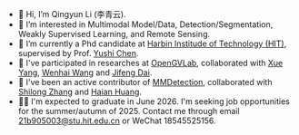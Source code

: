 - 👋 Hi, I’m Qingyun Li (李青云).
- 👀 I’m interested in Multimodal Model/Data, Detection/Segmentation, Weakly Supervised Learning, and Remote Sensing.
- 🌱 I’m currently a Phd candidate at [Harbin Institude of Technology (HIT)](http://www.hit.edu.cn/), supervised by Prof. [Yushi Chen](http://homepage.hit.edu.cn/chenyushi).
- 🐳 I've participated in researches at [OpenGVLab](https://opengvlab.shlab.org.cn/), collaborated with [Xue Yang](https://yangxue0827.github.io/), [Wenhai Wang](https://whai362.github.io/) and [Jifeng Dai](https://jifengdai.org/).
- 💞️ I've been an active contributor of [MMDetection](https://github.com/open-mmlab/mmdetection), collaborated with [Shilong Zhang](https://jshilong.github.io/) and [Haian Huang](https://www.zhihu.com/people/huanghaian).
- 👨‍💻 I'm expected to graduate in June 2026. I'm seeking job opportunities for the summer/autumn of 2025. Contact me through email 21b905003@stu.hit.edu.cn or WeChat 18545525156.
